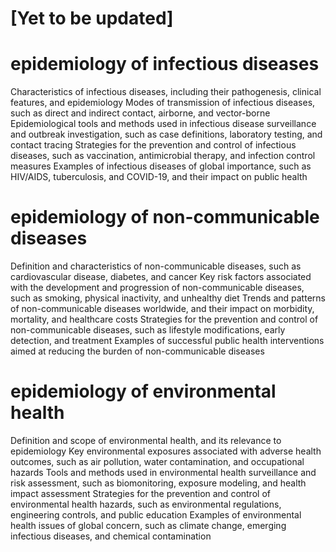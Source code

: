 # [Yet to be updated]
# epidemiology of infectious diseases 
Characteristics of infectious diseases, including their pathogenesis, clinical features, and epidemiology
Modes of transmission of infectious diseases, such as direct and indirect contact, airborne, and vector-borne
Epidemiological tools and methods used in infectious disease surveillance and outbreak investigation, such as case definitions, laboratory testing, and contact tracing
Strategies for the prevention and control of infectious diseases, such as vaccination, antimicrobial therapy, and infection control measures
Examples of infectious diseases of global importance, such as HIV/AIDS, tuberculosis, and COVID-19, and their impact on public health
# epidemiology of non-communicable diseases
Definition and characteristics of non-communicable diseases, such as cardiovascular disease, diabetes, and cancer
Key risk factors associated with the development and progression of non-communicable diseases, such as smoking, physical inactivity, and unhealthy diet
Trends and patterns of non-communicable diseases worldwide, and their impact on morbidity, mortality, and healthcare costs
Strategies for the prevention and control of non-communicable diseases, such as lifestyle modifications, early detection, and treatment
Examples of successful public health interventions aimed at reducing the burden of non-communicable diseases
# epidemiology of environmental health

Definition and scope of environmental health, and its relevance to epidemiology
Key environmental exposures associated with adverse health outcomes, such as air pollution, water contamination, and occupational hazards
Tools and methods used in environmental health surveillance and risk assessment, such as biomonitoring, exposure modeling, and health impact assessment
Strategies for the prevention and control of environmental health hazards, such as environmental regulations, engineering controls, and public education
Examples of environmental health issues of global concern, such as climate change, emerging infectious diseases, and chemical contamination
